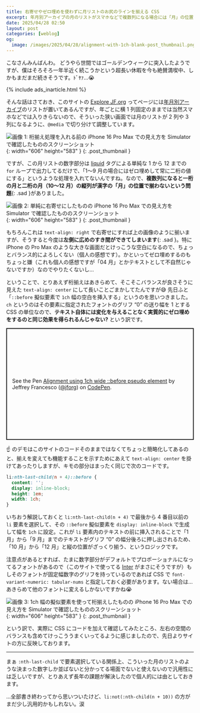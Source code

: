 ```yaml
---
title: 右寄せやゼロ埋めを使わずに月リストのお尻のラインを揃える CSS
excerpt: 年月別アーカイブの月のリストがスマホなどで複数列になる場合には「月」の位置で縦列を合わせたいのだけど、デザイン上右寄せにはしたくないし頭に 0 も付けたくないので、どちらも使わずに揃える方法はないものか…と考えてたら思いついた CSS のコードです。
date: 2025/04/28 02:50
layout: post
categories: [weblog]
og:
  image: /images/2025/04/28/alignment-with-1ch-blank-post_thumbnail.png
---
```


こなさんみんばんわ。
どうやら世間ではゴールデンウィークに突入したようですが、僕はそろそろ一年半近く続こうかという超長い休暇を今も絶賛満喫中、しかもまだまだ続きそうです。ﾄﾞﾔｧ…😭


{% include ads_inarticle.html %}


そんな話はさておき、このサイトの [Explore <abbr title="Jeffrey Francesco">JF</abbr>.org][explore] ってページには[年月別アーカイブ][archive]のリストが置いてあるんですが、年ごとに横 1 列固定のままでは当然スマホなどでは入りきらないので、そういった狭い画面では月のリストが 2 列や 3 列になるように、`@media` で切り分けて調整しています。

[explore]: /explore/
[archive]: /explore/#by-year-h

![画像 1: 桁揃え処理を入れる前の iPhone 16 Pro Max での見え方を Simulator で確認したもののスクリーンショット](/images/2025/04/28/alignment-with-1ch-blank-no-process.png){: width="606" height="583" }
{: .post_thumbnail }

ですが、この月リストの数字部分は [liquid][] タグによる単純な 1 から 12 までの `for` ループで出力してるだけで、「1〜9 月の場合にはゼロ埋めして常に二桁の値にする」というような処理を入れてないんですね。なので、**複数列になると一桁の月と二桁の月（10〜12 月）の縦列が漢字の「月」の位置で揃わないという問題**{: .sad }がありました。

[liquid]: https://shopify.github.io/liquid/tags/iteration/

![画像 2: 単純に右寄せにしたものの iPhone 16 Pro Max での見え方を Simulator で確認したもののスクリーンショット](/images/2025/04/28/alignment-with-1ch-blank-right-aligned.png){: width="606" height="583" }
{: .post_thumbnail }

もちろんこれは `text-align: right` で右寄せにすれば上の画像のように揃いますが、そうすると今度は**左側に広めのすき間ができてしまいます**{: .sad }。特に iPhone の Pro Max のような大きな画面だとけっこうな空白になるので、ちょっとバランス的によろしくない（個人の感想です）。かといってゼロ埋めするのもちょっと嫌（これも個人の感想ですが「04 月」とかテキストとして不自然じゃないですか）なのでやりたくないし…

ということで、とりあえず桁揃えはあきらめて、そこそこバランスが良さそうに見えた `text-align: center` にして長いことごまかしてたんですが😅 先日ふと「`::before` 擬似要素で `1ch` 幅の空白を挿入する」というのを思いつきました。`ch` というのはその要素に指定されたフォントのグリフ “0” の送り幅を 1 とする CSS の単位なので、**テキスト自体には変化を与えることなく実質的にゼロ埋めをするのと同じ効果を得られるんじゃない?** という訳です。

<p class="codepen" data-height="300" data-default-tab="css,result" data-slug-hash="VYYzGvB" data-pen-title="Alignment using 1ch wide ::before pseudo element" data-user="jforg" style="height: 300px; box-sizing: border-box; display: flex; align-items: center; justify-content: center; border: 2px solid; margin: 1em 0; padding: 1em;">
  <span>See the Pen <a href="https://codepen.io/jforg/pen/VYYzGvB">
  Alignment using 1ch wide ::before pseudo element</a> by Jeffrey Francesco (<a href="https://codepen.io/jforg">@jforg</a>)
  on <a href="https://codepen.io">CodePen</a>.</span>
</p>
<script async src="https://public.codepenassets.com/embed/index.js"></script>

☝️ のデモはこのサイトのコードそのままではなくてちょっと簡略化してあるのと、揃えを変えても機能することを示すためにあえて `text-align: center` を掛けてあったりしますが、キモの部分はまったく同じで次のコードです。

```css
li:nth-last-child(n + 4)::before {
  content: '';
  display: inline-block;
  height: 1em;
  width: 1ch;
}
```

いちおう解説しておくと `li:nth-last-child(n + 4)` で最後から 4 番目以前の `li` 要素を選択して、その `::before` 擬似要素を `display: inline-block` で生成して幅を `1ch` に設定。これが `li` 要素内のテキストの前に挿入されることで「1 月」から「9 月」までのテキストがグリフ “0” の幅分後ろに押し出されるため、「10 月」から「12 月」と縦の位置がざっくり揃う、というロジックです。

注意点があるとすれば、たまに数字部分がデフォルトでプロポーショナルになってるフォントがあるので（このサイトで使ってる [Inter][] がまさにそうですが）もしそのフォントが固定幅数字のグリフを持っているのであれば CSS で `font-variant-numeric: tabular-nums` と指定しておく必要があります。ない場合は…あきらめて他のフォントに変えるしかないですかね😭

![画像 3: 1ch 幅の擬似要素を使って桁揃えしたものの iPhone 16 Pro Max での見え方を Simulator で確認したもののスクリーンショット](/images/2025/04/28/alignment-with-1ch-blank-add-space.png){: width="606" height="583" }
{: .post_thumbnail }

という訳で、実際に CSS にコードを加えて確認してみたところ、左右の空間のバランスも含めてけっこううまくいってるように感じましたので、先日よりサイトの方に反映しております。

- - -

まぁ `:nth-last-child` で要素選択している関係上、こういった月のリストのような決まった数字しか並ばないと分かってる場面でないと使えないので汎用性には乏しいですが、とりあえず長年の課題が解決したので個人的には由としておきます。

…全部書き終わってから思いついたけど、`li:not(:nth-child(n + 10))` の方がまだ少し汎用的かもしれない。涙


[inter]: https://rsms.me/inter/

